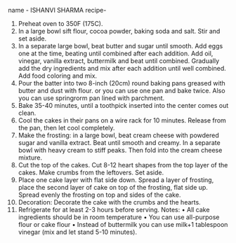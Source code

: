 name - ISHANVI SHARMA
recipe-

1. Preheat oven to 350F (175C).
2. In a large bowl sift flour, cocoa powder, baking soda and salt. Stir and set aside.
3. In a separate large bowl, beat butter and sugar until smooth. Add eggs one at the time, beating until combined after each addition. Add oil, vinegar, vanilla extract, buttermilk and beat until combined. Gradually add the dry ingredients and mix after each addition until well combined. Add food coloring and mix.
4. Pour the batter into two 8-inch (20cm) round baking pans greased with butter and dust with flour. or you can use one pan and bake twice. Also you can use springrorm pan lined with parchment.
5. Bake 35-40 minutes, until a toothpick inserted into the center comes out clean. 
6. Cool the cakes in their pans on a wire rack for 10 minutes. Release from the pan, then let cool completely. 
7. Make the frosting: in a large bowl, beat cream cheese with powdered sugar and vanilla extract. Beat until smooth and creamy. In a separate bowl with heavy cream to stiff peaks. Then fold into the cream cheese mixture.
8. Cut the top of the cakes. Cut 8-12 heart shapes from the top layer of the cakes. Make crumbs from the leftovers. Set aside.
9. Place one cake layer with flat side down. Spread a layer of frosting, place the second layer of cake on top of the frosting, flat side up. Spread evenly the frosting on top and sides of the cake.
10. Decoration: Decorate the cake with the crumbs and the hearts.
11. Refrigerate for at least 2-3 hours before serving.
Notes:
• All cake ingredients should be in room temperature
• You can use all-purpose flour or cake flour
• Instead of buttermilk you can use milk+1 tablespoon vinegar (mix and let stand 5-10 minutes).

